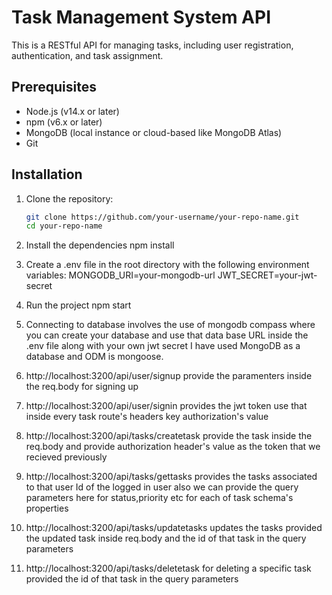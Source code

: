 # Task Management System API

This is a RESTful API for managing tasks, including user registration, authentication, and task assignment.

## Prerequisites

- Node.js (v14.x or later)
- npm (v6.x or later)
- MongoDB (local instance or cloud-based like MongoDB Atlas)
- Git

## Installation

1. Clone the repository:

   ```bash
   git clone https://github.com/your-username/your-repo-name.git
   cd your-repo-name
   ```

2. Install the dependencies
   npm install

3. Create a .env file in the root directory with the following environment variables:
   MONGODB_URI=your-mongodb-url
   JWT_SECRET=your-jwt-secret

4. Run the project
   npm start
5. Connecting to database involves the use of mongodb compass where you can create your database and use that data base URL inside the .env file along with your own jwt secret I have used MongoDB as a database and ODM is mongoose.
6. http://localhost:3200/api/user/signup provide the paramenters inside the req.body for signing up
7. http://localhost:3200/api/user/signin provides the jwt token use that inside every task route's headers key authorization's value
8. http://localhost:3200/api/tasks/createtask provide the task inside the req.body and provide authorization header's value as the token that we recieved previously
9. http://localhost:3200/api/tasks/gettasks provides the tasks associated to that user Id of the logged in user also we can provide the query parameters here for status,priority etc for each of task schema's properties
10. http://localhost:3200/api/tasks/updatetasks updates the tasks provided the updated task inside req.body and the id of that task in the query parameters
11. http://localhost:3200/api/tasks/deletetask for deleting a specific task provided the id of that task in the query parameters
